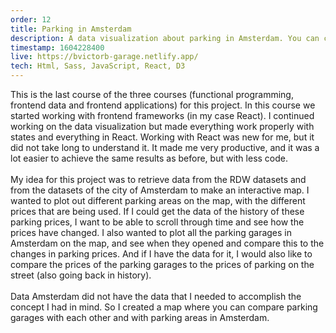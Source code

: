 ```yaml
---
order: 12
title: Parking in Amsterdam
description: A data visualization about parking in Amsterdam. You can compare parking garages with each other or with districts in this web-application.
timestamp: 1604228400
live: https://bvictorb-garage.netlify.app/
tech: Html, Sass, JavaScript, React, D3
---
```


This is the last course of the three courses (functional programming, frontend data and frontend applications) for this project. In this course we started working with frontend frameworks (in my case React). I continued working on the data visualization but made everything work properly with states and everything in React. Working with React was new for me, but it did not take long to understand it. It made me very productive, and it was a lot easier to achieve the same results as before, but with less code.  
&nbsp;  
My idea for this project was to retrieve data from the RDW datasets and from the datasets of the city of Amsterdam to make an interactive map. I wanted to plot out different parking areas on the map, with the different prices that are being used. If I could get the data of the history of these parking prices, I want to be able to scroll through time and see how the prices have changed. I also wanted to plot all the parking garages in Amsterdam on the map, and see when they opened and compare this to the changes in parking prices. And if I have the data for it, I would also like to compare the prices of the parking garages to the prices of parking on the street (also going back in history).  
&nbsp;  
Data Amsterdam did not have the data that I needed to accomplish the concept I had in mind. So I created a map where you can compare parking garages with each other and with parking areas in Amsterdam.
